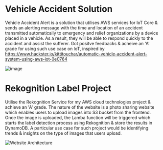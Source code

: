 # Vehicle Accident Solution

Vehicle Accident Alert is a solution that utilises AWS services for IoT Core & sends an alerting message with the time and location of an accident transmitted automatically to emergency and relief organizations by a device placed in a vehicle. As a result, they will be able to respond quickly to the accident and assist the sufferer. Got positve feedbacks & acheive an 'A' grade for using such use case on IoT, inspired by https://www.hackster.io/kittitouchar/automatic-vehicle-accident-alert-system-using-aws-iot-0e0764

![image](https://user-images.githubusercontent.com/109099956/185918210-92c7e0c6-5bcd-453c-9e1e-01ea30277c1f.png)




# Rekognition Label Project

Utilise the Rekognition Service for my AWS cloud technologies project & achieve an 'A' grade. The nature of the website is a photo sharing website which enables users to upload images into S3 bucket from the frontend. Once the image is uploaded, the Lamba function will be triggered which starts the label detection process using Rekognition & store the results in DynamoDB. A particular use case for such project would be identifying trends & insights on the type of images that users upload.


![Website Architecture](https://user-images.githubusercontent.com/109099956/194939202-87cdd63a-f500-4a30-81ec-632a8aab8197.png)
